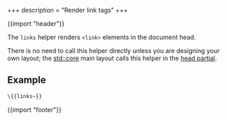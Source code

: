 +++
description = "Render link tags"
+++

{{import "header"}}

The `links` helper renders `<link>` elements in the document head.

There is no need to call this helper directly unless you are designing your own layout; the [std::core][] main layout calls this helper in the [head partial][].

## Example

```handlebars
\{{links~}}
```

{{import "footer"}}

[std::core]: https://github.com/uwe-app/plugins/tree/master/std/core
[head partial]: https://github.com/uwe-app/plugins/blob/master/std/core/partials/head.hbs
